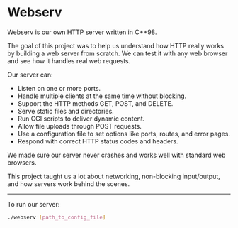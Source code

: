 # Webserv

Webserv is our own HTTP server written in C++98.

The goal of this project was to help us understand how HTTP really works by building a web server from scratch. We can test it with any web browser and see how it handles real web requests.

Our server can:

- Listen on one or more ports.
- Handle multiple clients at the same time without blocking.
- Support the HTTP methods GET, POST, and DELETE.
- Serve static files and directories.
- Run CGI scripts to deliver dynamic content.
- Allow file uploads through POST requests.
- Use a configuration file to set options like ports, routes, and error pages.
- Respond with correct HTTP status codes and headers.

We made sure our server never crashes and works well with standard web browsers.

This project taught us a lot about networking, non-blocking input/output, and how servers work behind the scenes.

---

To run our server:

```bash
./webserv [path_to_config_file]
